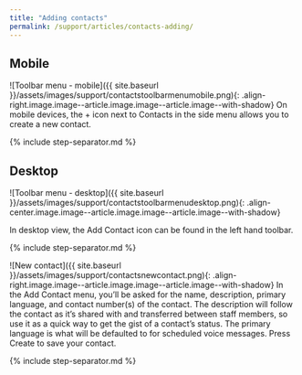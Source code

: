 ```yaml
---
title: "Adding contacts"
permalink: /support/articles/contacts-adding/
---
```


## Mobile

![Toolbar menu - mobile]({{ site.baseurl }}/assets/images/support/contactstoolbarmenumobile.png){: .align-right.image.image--article.image.image--article.image--with-shadow} On mobile devices, the + icon next to Contacts in the side menu allows you to create a new contact.

{% include step-separator.md %}

## Desktop

![Toolbar menu - desktop]({{ site.baseurl }}/assets/images/support/contactstoolbarmenudesktop.png){: .align-center.image.image--article.image.image--article.image--with-shadow}

In desktop view, the Add Contact icon can be found in the left hand toolbar.

{% include step-separator.md %}

![New contact]({{ site.baseurl }}/assets/images/support/contactsnewcontact.png){: .align-right.image.image--article.image.image--article.image--with-shadow} In the Add Contact menu, you’ll be asked for the name, description, primary language, and contact number(s) of the contact. The description will follow the contact as it’s shared with and transferred between staff members, so use it as a quick way to get the gist of a contact’s status. The primary language is what will be defaulted to for scheduled voice messages. Press Create to save your contact.

{% include step-separator.md %}
